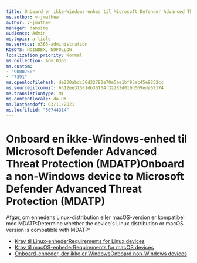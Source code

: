 ```yaml
---
title: Onboard en ikke-Windows-enhed til Microsoft Defender Advanced Threat Protection (MDATP)
ms.author: v-jmathew
author: v-jmathew
manager: dansimp
audience: Admin
ms.topic: article
ms.service: o365-administration
ROBOTS: NOINDEX, NOFOLLOW
localization_priority: Normal
ms.collection: Adm_O365
ms.custom:
- "9000760"
- "7391"
ms.openlocfilehash: de230abdc56d32780e70e5ae1bf95ac45e9252cc
ms.sourcegitcommit: 6312ee31561db36104f32282d019d069ede69174
ms.translationtype: MT
ms.contentlocale: da-DK
ms.lasthandoff: 03/11/2021
ms.locfileid: "50744314"
---
```

# <a name="onboard-a-non-windows-device-to-microsoft-defender-advanced-threat-protection-mdatp"></a><span data-ttu-id="3fca3-102">Onboard en ikke-Windows-enhed til Microsoft Defender Advanced Threat Protection (MDATP)</span><span class="sxs-lookup"><span data-stu-id="3fca3-102">Onboard a non-Windows device to Microsoft Defender Advanced Threat Protection (MDATP)</span></span>

<span data-ttu-id="3fca3-103">Afgør, om enhedens Linux-distribution eller macOS-version er kompatibel med MDATP:</span><span class="sxs-lookup"><span data-stu-id="3fca3-103">Determine whether the device's Linux distribution or macOS version is compatible with MDATP:</span></span>

- [<span data-ttu-id="3fca3-104">Krav til Linux-enheder</span><span class="sxs-lookup"><span data-stu-id="3fca3-104">Requirements for Linux devices</span></span>](https://go.microsoft.com/fwlink/?linkid=2143462)
- [<span data-ttu-id="3fca3-105">Krav til macOS-enheder</span><span class="sxs-lookup"><span data-stu-id="3fca3-105">Requirements for macOS devices</span></span>](https://go.microsoft.com/fwlink/?linkid=2143461)
- [<span data-ttu-id="3fca3-106">Onboard-enheder, der ikke er Windows</span><span class="sxs-lookup"><span data-stu-id="3fca3-106">Onboard non-Windows devices</span></span>](https://go.microsoft.com/fwlink/?linkid=2143628)
